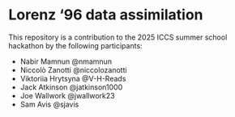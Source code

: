 # Lorenz ‘96 data assimilation

This repository is a contribution to the 2025 ICCS summer school hackathon by
the following participants:
* Nabir Mamnun @nmamnun
* Niccolò Zanotti @niccolozanotti
* Viktoriia Hrytsyna @V-H-Reads
* Jack Atkinson @jatkinson1000
* Joe Wallwork @jwallwork23
* Sam Avis @sjavis

